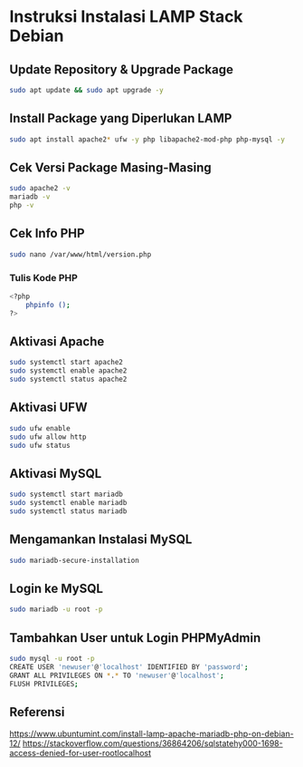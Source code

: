 # Instruksi Instalasi LAMP Stack Debian

## Update Repository & Upgrade Package
```bash
sudo apt update && sudo apt upgrade -y
```

## Install Package yang Diperlukan LAMP
```bash
sudo apt install apache2* ufw -y php libapache2-mod-php php-mysql -y
```

## Cek Versi Package Masing-Masing
```bash
sudo apache2 -v
mariadb -v
php -v
```

## Cek Info PHP
```bash
sudo nano /var/www/html/version.php
```
### Tulis Kode PHP
```bash
<?php
    phpinfo ();
?>
```

## Aktivasi Apache
```bash
sudo systemctl start apache2
sudo systemctl enable apache2
sudo systemctl status apache2
```

## Aktivasi UFW
```bash
sudo ufw enable
sudo ufw allow http
sudo ufw status
```

## Aktivasi MySQL
```bash
sudo systemctl start mariadb 
sudo systemctl enable mariadb 
sudo systemctl status mariadb 
```

## Mengamankan Instalasi MySQL
```bash
sudo mariadb-secure-installation
```

## Login ke MySQL
```bash
sudo mariadb -u root -p
```

## Tambahkan User untuk Login PHPMyAdmin
```bash
sudo mysql -u root -p
CREATE USER 'newuser'@'localhost' IDENTIFIED BY 'password';
GRANT ALL PRIVILEGES ON *.* TO 'newuser'@'localhost';
FLUSH PRIVILEGES;
```

## Referensi
https://www.ubuntumint.com/install-lamp-apache-mariadb-php-on-debian-12/
https://stackoverflow.com/questions/36864206/sqlstatehy000-1698-access-denied-for-user-rootlocalhost

